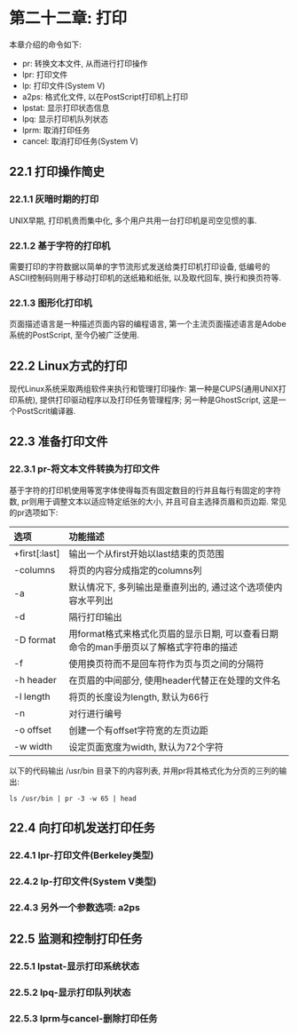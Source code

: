 # 第二十二章: 打印 #

本章介绍的命令如下:

- pr: 转换文本文件, 从而进行打印操作
- lpr: 打印文件
- lp: 打印文件(System V)
- a2ps: 格式化文件, 以在PostScript打印机上打印
- lpstat: 显示打印状态信息
- lpq: 显示打印机队列状态
- lprm: 取消打印任务
- cancel: 取消打印任务(System V)

## 22.1 打印操作简史 ##

### 22.1.1 灰暗时期的打印 ###

UNIX早期, 打印机贵而集中化, 多个用户共用一台打印机是司空见惯的事.

### 22.1.2 基于字符的打印机 ###

需要打印的字符数据以简单的字节流形式发送给类打印机打印设备, 低编号的ASCII控制码则用于移动打印机的送纸箱和纸张, 以及取代回车, 换行和换页符等.

### 22.1.3 图形化打印机 ###

页面描述语言是一种描述页面内容的编程语言, 第一个主流页面描述语言是Adobe系统的PostScript, 至今仍被广泛使用.

## 22.2 Linux方式的打印 ##

现代Linux系统采取两组软件来执行和管理打印操作: 第一种是CUPS(通用UNIX打印系统), 提供打印驱动程序以及打印任务管理程序; 另一种是GhostScript, 这是一个PostScrit编译器.

## 22.3 准备打印文件 ##

### 22.3.1 pr-将文本文件转换为打印文件 ###

基于字符的打印机使用等宽字体使得每页有固定数目的行并且每行有固定的字符数, pr则用于调整文本以适应特定纸张的大小, 并且可自主选择页眉和页边距.
常见的pr选项如下:

| 选项 | 功能描述 |
|:--|:--|
| +first[:last] | 输出一个从first开始以last结束的页范围 |
| -columns | 将页的内容分成指定的columns列 |
| -a | 默认情况下, 多列输出是垂直列出的, 通过这个选项使内容水平列出 |
| -d | 隔行打印输出 |
| -D format | 用format格式来格式化页眉的显示日期, 可以查看日期命令的man手册页以了解格式字符串的描述 |
| -f | 使用换页符而不是回车符作为页与页之间的分隔符 |
| -h header | 在页眉的中间部分, 使用header代替正在处理的文件名 |
| -l length | 将页的长度设为length, 默认为66行 |
| -n | 对行进行编号 |
| -o offset | 创建一个有offset字符宽的左页边距 |
| -w width | 设定页面宽度为width, 默认为72个字符 |

以下的代码输出 /usr/bin 目录下的内容列表, 并用pr将其格式化为分页的三列的输出:

```
ls /usr/bin | pr -3 -w 65 | head
```

## 22.4 向打印机发送打印任务 ##

### 22.4.1 lpr-打印文件(Berkeley类型) ###

### 22.4.2 lp-打印文件(System V类型) ###

### 22.4.3 另外一个参数选项: a2ps ###

## 22.5 监测和控制打印任务 ##

### 22.5.1 lpstat-显示打印系统状态 ###

### 22.5.2 lpq-显示打印队列状态 ###

### 22.5.3 lprm与cancel-删除打印任务 ###
